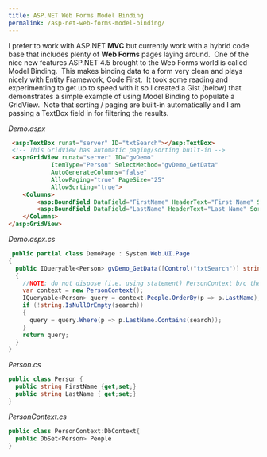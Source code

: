 ```yaml
---
title: ASP.NET Web Forms Model Binding
permalink: /asp-net-web-forms-model-binding/
---
```


I prefer to work with ASP.NET **MVC** but currently work with a hybrid code base that includes plenty of **Web Forms** pages laying around.  One of the nice new features ASP.NET 4.5 brought to the Web Forms world is called Model Binding.  This makes binding data to a form very clean and plays nicely with Entity Framework, Code First.  It took some reading and experimenting to get up to speed with it so I created a Gist (below) that demonstrates a simple example of using Model Binding to populate a GridView.  Note that sorting / paging are built-in automatically and I am passing a TextBox field in for filtering the results.

_Demo.aspx_

```html
 <asp:TextBox runat="server" ID="txtSearch"></asp:TextBox>
 <!-- This GridView has automatic paging/sorting built-in -->
 <asp:GridView runat="server" ID="gvDemo"
            ItemType="Person" SelectMethod="gvDemo_GetData"
            AutoGenerateColumns="false"
            AllowPaging="true" PageSize="25"
            AllowSorting="true">
    <Columns>
        <asp:BoundField DataField="FirstName" HeaderText="First Name" SortExpression="FirstName" />
        <asp:BoundField DataField="LastName" HeaderText="Last Name" SortExpression="LastName" />
    </Columns>
</asp:GridView>
```

_Demo.aspx.cs_

```csharp
 public partial class DemoPage : System.Web.UI.Page
{
  public IQueryable<Person> gvDemo_GetData([Control("txtSearch")] string search)
  {
    //NOTE: do not dispose (i.e. using statement) PersonContext b/c the View will enumerate the IQueryable
    var context = new PersonContext();
    IQueryable<Person> query = context.People.OrderBy(p => p.LastName);
    if (!string.IsNullOrEmpty(search))
    {
      query = query.Where(p => p.LastName.Contains(search));
    }
    return query;
  }
}
```

_Person.cs_

```csharp
public class Person {
  public string FirstName {get;set;}
  public string LastName { get;set;}
}
```

_PersonContext.cs_

```csharp
public class PersonContext:DbContext{
  public DbSet<Person> People
}
```
